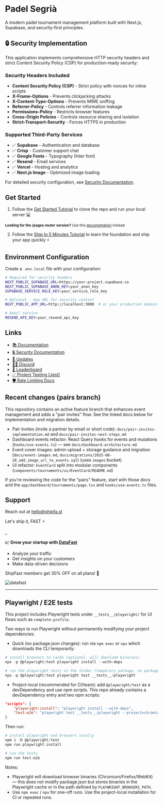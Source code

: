 # Padel Segrià

A modern pàdel tournament management platform built with Next.js, Supabase, and security-first principles.

## 🔒 Security Implementation

This application implements comprehensive HTTP security headers and strict Content Security Policy (CSP) for production-ready security:

### Security Headers Included
- **Content Security Policy (CSP)** - Strict policy with nonces for inline scripts
- **X-Frame-Options** - Prevents clickjacking attacks
- **X-Content-Type-Options** - Prevents MIME sniffing
- **Referrer-Policy** - Controls referrer information leakage
- **Permissions-Policy** - Restricts browser features
- **Cross-Origin Policies** - Controls resource sharing and isolation
- **Strict-Transport-Security** - Forces HTTPS in production

### Supported Third-Party Services
- ✅ **Supabase** - Authentication and database
- ✅ **Crisp** - Customer support chat
- ✅ **Google Fonts** - Typography (Inter font)
- ✅ **Resend** - Email services
- ✅ **Vercel** - Hosting and analytics
- ✅ **Next.js Image** - Optimized image loading

For detailed security configuration, see [Security Documentation](./docs/SECURITY.md).

## Get Started

1. Follow the [Get Started Tutorial](https://shipfa.st/docs) to clone the repo and run your local server 💻

<sub>**Looking for the /pages router version?** Use this [documentation](https://shipfa.st/docs-old) instead</sub>

2. Follow the [Ship In 5 Minutes Tutorial](https://shipfa.st/docs/tutorials/ship-in-5-minutes) to learn the foundation and ship your app quickly ⚡️

## Environment Configuration

Create a `.env.local` file with your configuration:

```bash
# Required for security headers
NEXT_PUBLIC_SUPABASE_URL=https://your-project.supabase.co
NEXT_PUBLIC_SUPABASE_ANON_KEY=your_anon_key
SUPABASE_SERVICE_ROLE_KEY=your_service_role_key

# Optional - App URL for security context
NEXT_PUBLIC_APP_URL=http://localhost:3000  # or your production domain

# Email service
RESEND_API_KEY=your_resend_api_key
```

## Links

-   [📚 Documentation](https://shipfa.st/docs)
-   [🔒 Security Documentation](./docs/SECURITY.md)
-   [📣 Updates](https://shipfast.beehiiv.com/)
-   [🧑‍💻 Discord](https://shipfa.st/dashboard)
-   [🥇 Leaderboard](https://shipfa.st/leaderboard)
 -   [✅ Project Testing (Jest)](./docs/testing.md)
 -   [🛡️ Rate Limiting Docs](./docs/rate-limiting.md)

## Recent changes (pairs branch)

This repository contains an active feature branch that enhances event management and adds a "pair invites" flow. See the linked docs below for implementation and migration details.

- Pair invites (invite a partner by email or short code): `docs/pair-invites-implementation.md` and `docs/pair-invites-next-steps.md`
- Dashboard events refactor: React Query hooks for events and mutations (`hooks/use-events.ts`) — see `docs/dashboard-architecture.md`
- Event cover images: admin upload + storage guidance and migration (`docs/event-images.md`, `docs/migrations/2025-08-28_add_image_url_to_events.sql`) (uses `images` bucket)
- UI refactor: `EventCard` split into modular components (`components/tournaments/ui/EventCard/README.md`)

If you're reviewing the code for the "pairs" feature, start with those docs and the `app/dashboard/tournaments/page.tsx` and `hooks/use-events.ts` files.

## Support

Reach out at hello@shipfa.st

Let's ship it, FAST ⚡️

\_

**📈 Grow your startup with [DataFast](https://datafa.st?ref=shipfast_readme)**

-   Analyze your traffic
-   Get insights on your customers
-   Make data-driven decisions

ShipFast members get 30% OFF on all plans! 🎁

![datafast](https://github.com/user-attachments/assets/2a9710f8-9a39-4593-b4bf-9ee933529870)

---

## Playwright / E2E tests

This project includes Playwright tests under `__tests__/playwright/` for UI flows such as `complete-profile`.

Two ways to run Playwright without permanently modifying your project dependencies:

- Quick (no package.json changes): run via `npm exec` or `npx` which downloads the CLI temporarily:

```powershell
# install browsers to cache (optional, will download binaries)
npx -p @playwright/test playwright install --with-deps

# run the playwright tests in the folder (temporary package, no package.json change)
npx -p @playwright/test playwright test __tests__/playwright
```

- Project-local (recommended for CI/team): add `@playwright/test` as a devDependency and use npm scripts. This repo already contains a devDependency entry and two npm scripts:

```json
"scripts": {
	"playwright:install": "playwright install --with-deps",
	"test:e2e": "playwright test __tests__/playwright --project=chromium"
}
```

Then run:

```powershell
# install playwright and browsers locally
npm i -D @playwright/test
npm run playwright:install

# run the tests
npm run test:e2e
```

Notes:
- Playwright will download browser binaries (Chromium/Firefox/WebKit) — this does not modify package.json but stores binaries in the Playwright cache or in the path defined by `PLAYWRIGHT_BROWSERS_PATH`.
- Use `npm exec` / `npx` for one-off runs. Use the project-local installation for CI or repeated runs.

